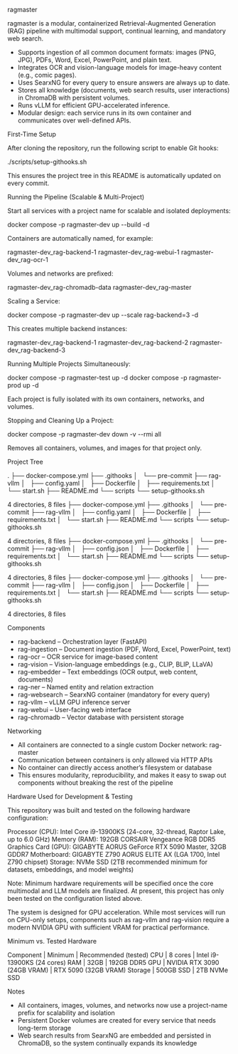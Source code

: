 ragmaster

ragmaster is a modular, containerized Retrieval-Augmented Generation (RAG) pipeline with multimodal support, continual learning, and mandatory web search.

- Supports ingestion of all common document formats: images (PNG, JPG), PDFs, Word, Excel, PowerPoint, and plain text.
- Integrates OCR and vision-language models for image-heavy content (e.g., comic pages).
- Uses SearxNG for every query to ensure answers are always up to date.
- Stores all knowledge (documents, web search results, user interactions) in ChromaDB with persistent volumes.
- Runs vLLM for efficient GPU-accelerated inference.
- Modular design: each service runs in its own container and communicates over well-defined APIs.

First-Time Setup

After cloning the repository, run the following script to enable Git hooks:

./scripts/setup-githooks.sh

This ensures the project tree in this README is automatically updated on every commit.

Running the Pipeline (Scalable & Multi-Project)

Start all services with a project name for scalable and isolated deployments:

docker compose -p ragmaster-dev up --build -d

Containers are automatically named, for example:

ragmaster-dev_rag-backend-1
ragmaster-dev_rag-webui-1
ragmaster-dev_rag-ocr-1

Volumes and networks are prefixed:

ragmaster-dev_rag-chromadb-data
ragmaster-dev_rag-master

Scaling a Service:

docker compose -p ragmaster-dev up --scale rag-backend=3 -d

This creates multiple backend instances:

ragmaster-dev_rag-backend-1
ragmaster-dev_rag-backend-2
ragmaster-dev_rag-backend-3

Running Multiple Projects Simultaneously:

docker compose -p ragmaster-test up -d
docker compose -p ragmaster-prod up -d

Each project is fully isolated with its own containers, networks, and volumes.

Stopping and Cleaning Up a Project:

docker compose -p ragmaster-dev down -v --rmi all

Removes all containers, volumes, and images for that project only.

Project Tree

<!-- PROJECT TREE START -->
.
├── docker-compose.yml
├── .githooks
│   └── pre-commit
├── rag-vllm
│   ├── config.yaml
│   ├── Dockerfile
│   ├── requirements.txt
│   └── start.sh
├── README.md
└── scripts
    └── setup-githooks.sh

4 directories, 8 files
├── docker-compose.yml
├── .githooks
│   └── pre-commit
├── rag-vllm
│   ├── config.yaml
│   ├── Dockerfile
│   ├── requirements.txt
│   └── start.sh
├── README.md
└── scripts
    └── setup-githooks.sh

4 directories, 8 files
├── docker-compose.yml
├── .githooks
│   └── pre-commit
├── rag-vllm
│   ├── config.json
│   ├── Dockerfile
│   ├── requirements.txt
│   └── start.sh
├── README.md
└── scripts
    └── setup-githooks.sh

4 directories, 8 files
├── docker-compose.yml
├── .githooks
│   └── pre-commit
├── rag-vllm
│   ├── config.json
│   ├── Dockerfile
│   ├── requirements.txt
│   └── start.sh
├── README.md
└── scripts
    └── setup-githooks.sh

4 directories, 8 files
<!-- PROJECT TREE END -->

Components

- rag-backend – Orchestration layer (FastAPI)
- rag-ingestion – Document ingestion (PDF, Word, Excel, PowerPoint, text)
- rag-ocr – OCR service for image-based content
- rag-vision – Vision-language embeddings (e.g., CLIP, BLIP, LLaVA)
- rag-embedder – Text embeddings (OCR output, web content, documents)
- rag-ner – Named entity and relation extraction
- rag-websearch – SearxNG container (mandatory for every query)
- rag-vllm – vLLM GPU inference server
- rag-webui – User-facing web interface
- rag-chromadb – Vector database with persistent storage

Networking

- All containers are connected to a single custom Docker network: rag-master
- Communication between containers is only allowed via HTTP APIs
- No container can directly access another’s filesystem or database
- This ensures modularity, reproducibility, and makes it easy to swap out components without breaking the rest of the pipeline

Hardware Used for Development & Testing

This repository was built and tested on the following hardware configuration:

Processor (CPU): Intel Core i9-13900KS (24-core, 32-thread, Raptor Lake, up to 6.0 GHz)
Memory (RAM): 192GB CORSAIR Vengeance RGB DDR5
Graphics Card (GPU): GIGABYTE AORUS GeForce RTX 5090 Master, 32GB GDDR7
Motherboard: GIGABYTE Z790 AORUS ELITE AX (LGA 1700, Intel Z790 chipset)
Storage: NVMe SSD (2TB recommended minimum for datasets, embeddings, and model weights)

Note: Minimum hardware requirements will be specified once the core multimodal and LLM models are finalized. At present, this project has only been tested on the configuration listed above.

The system is designed for GPU acceleration. While most services will run on CPU-only setups, components such as rag-vllm and rag-vision require a modern NVIDIA GPU with sufficient VRAM for practical performance.

Minimum vs. Tested Hardware

Component | Minimum | Recommended (tested)
CPU | 8 cores | Intel i9-13900KS (24 cores)
RAM | 32GB | 192GB DDR5
GPU | NVIDIA RTX 3090 (24GB VRAM) | RTX 5090 (32GB VRAM)
Storage | 500GB SSD | 2TB NVMe SSD

Notes

- All containers, images, volumes, and networks now use a project-name prefix for scalability and isolation
- Persistent Docker volumes are created for every service that needs long-term storage
- Web search results from SearxNG are embedded and persisted in ChromaDB, so the system continually expands its knowledge
